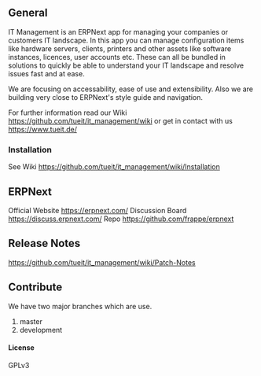 ## General

IT Management is an ERPNext app for managing your companies or customers IT landscape. In this app you can manage configuration items like hardware servers, clients, printers and other assets like software instances, licences, user accounts etc. These can all be bundled in solutions to quickly be able to understand your IT landscape and resolve issues fast and at ease.

We are focusing on accessability, ease of use and extensibility. Also we are building very close to ERPNext's style guide and navigation.

For further information read our Wiki https://github.com/tueit/it_management/wiki or get in contact with us https://www.tueit.de/

### Installation
See Wiki https://github.com/tueit/it_management/wiki/Installation

## ERPNext
Official Website https://erpnext.com/
Discussion Board https://discuss.erpnext.com/
Repo https://github.com/frappe/erpnext

## Release Notes
https://github.com/tueit/it_management/wiki/Patch-Notes

## Contribute
We have two major branches which are use.
1. master
2. development

#### License

GPLv3
